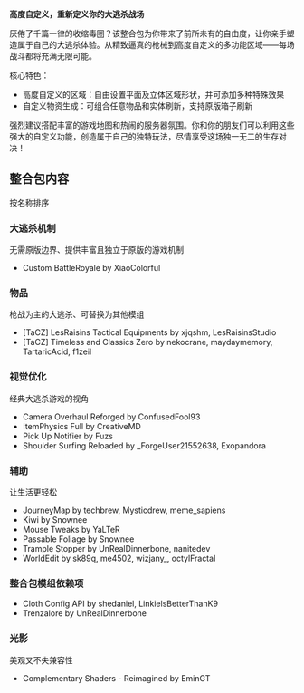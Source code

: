 **高度自定义，重新定义你的大逃杀战场**

厌倦了千篇一律的收缩毒圈？该整合包为你带来了前所未有的自由度，让你亲手塑造属于自己的大逃杀体验。从精致逼真的枪械到高度自定义的多功能区域——每场战斗都将充满无限可能。

核心特色：
- 高度自定义的区域：自由设置平面及立体区域形状，并可添加多种特殊效果
- 自定义物资生成：可组合任意物品和实体刷新，支持原版箱子刷新

强烈建议搭配丰富的游戏地图和热闹的服务器氛围。你和你的朋友们可以利用这些强大的自定义功能，创造属于自己的独特玩法，尽情享受这场独一无二的生存对决！

## 整合包内容
按名称排序

### 大逃杀机制
无需原版边界、提供丰富且独立于原版的游戏机制
- Custom BattleRoyale by XiaoColorful

### 物品
枪战为主的大逃杀、可替换为其他模组
- [TaCZ] LesRaisins Tactical Equipments by xjqshm, LesRaisinsStudio
- [TaCZ] Timeless and Classics Zero by nekocrane, maydaymemory, TartaricAcid, f1zeil

### 视觉优化
经典大逃杀游戏的视角
- Camera Overhaul Reforged by ConfusedFool93
- ItemPhysics Full by CreativeMD
- Pick Up Notifier by Fuzs
- Shoulder Surfing Reloaded by \_ForgeUser21552638, Exopandora

### 辅助
让生活更轻松
- JourneyMap by techbrew, Mysticdrew, meme_sapiens
- Kiwi by Snownee
- Mouse Tweaks by YaLTeR
- Passable Foliage by Snownee
- Trample Stopper by UnRealDinnerbone, nanitedev
- WorldEdit by sk89q, me4502, wizjany_, octylFractal

### 整合包模组依赖项
- Cloth Config API by shedaniel, LinkielsBetterThanK9
- Trenzalore by UnRealDinnerbone

### 光影
美观又不失兼容性
- Complementary Shaders - Reimagined by EminGT